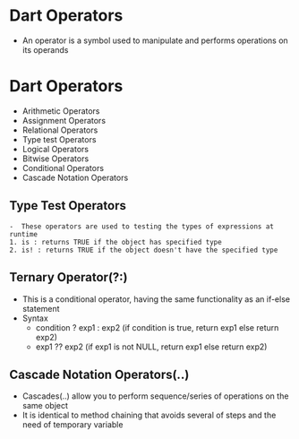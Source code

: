 # Dart Operators
-   An operator is a symbol used to manipulate and performs operations on its operands

# Dart Operators
-   Arithmetic Operators
-   Assignment Operators
-   Relational Operators
-   Type test Operators
-   Logical Operators
-   Bitwise Operators
-   Conditional Operators
-   Cascade Notation Operators

## Type Test Operators
    -  These operators are used to testing the types of expressions at runtime
    1. is : returns TRUE if the object has specified type
    2. is! : returns TRUE if the object doesn't have the specified type

## Ternary Operator(?:)
-   This is a conditional operator, having the same functionality as an if-else statement
-   Syntax
    - condition ? exp1 : exp2 (if condition is true, return exp1 else return exp2)
    - exp1 ?? exp2 (if exp1 is not NULL, return exp1 else return exp2)

## Cascade Notation Operators(..)
-   Cascades(..) allow you to perform sequence/series of operations on the same object
-   It is identical to method chaining that avoids several of steps and the need of temporary variable